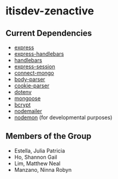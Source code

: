 # itisdev-zenactive

## Current Dependencies
- [express](https://www.npmjs.com/package/express)
- [express-handlebars](https://www.npmjs.com/package/express-handlebars)
- [handlebars](https://www.npmjs.com/package/handlebars)
- [express-session](https://www.npmjs.com/package/express-session)
- [connect-mongo](https://www.npmjs.com/package/connect-mongo)
- [body-parser](https://www.npmjs.com/package/body-parser)
- [cookie-parser](https://www.npmjs.com/package/cookie-parser)
- [dotenv](https://www.npmjs.com/package/dotenv)
- [mongoose](https://www.npmjs.com/package/mongoose)
- [bcrypt](https://www.npmjs.com/package/bcrypt)
- [nodemailer](https://www.npmjs.com/package/nodemailer)
- [nodemon](https://www.npmjs.com/package/nodemon) (for developmental purposes)

## Members of the Group
- Estella, Julia Patricia
- Ho, Shannon Gail
- Lim, Matthew Neal
- Manzano, Ninna Robyn
